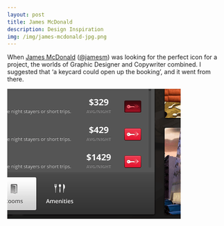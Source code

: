 ```yaml
---
layout: post
title: James McDonald
description: Design Inspiration
img: /img/james-mcdonald-jpg.png
---
```


When [James McDonald](http://enthusiastic.co) ([@jamesm](https://twitter.com/jamesm)) was looking for the perfect icon for a project, the worlds of Graphic Designer and Copywriter combined. I suggested that ‘a keycard could open up the booking’, and it went from there.

<img src="/img/james-mcdonald-screenshot.png">
 